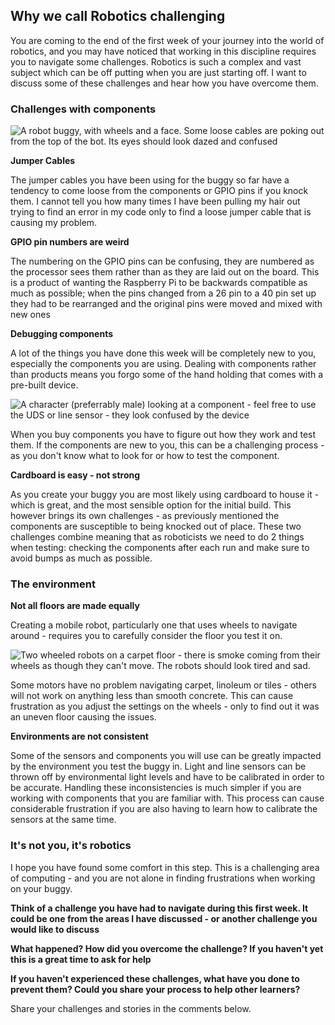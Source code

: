 [comment]: # (
Is this step open? Y/N
If so, short description of this step:
Related links:
Related files:
)

## Why we call Robotics challenging

You are coming to the end of the first week of your journey into the world of robotics, and you may have noticed that working in this discipline requires you to navigate some challenges. Robotics is such a complex and vast subject which can be off putting when you are just starting off. I want to discuss some of these challenges and hear how you have overcome them. 

### Challenges with components

![A robot buggy, with wheels and a face. Some loose cables are poking out from the top of the bot. Its eyes should look dazed and confused]()

**Jumper Cables**

The jumper cables you have been using for the buggy so far have a tendency to come loose from the components or GPIO pins if you knock them. I cannot tell you how many times I have been pulling my hair out trying to find an error in my code only to find a loose jumper cable that is causing my problem.

**GPIO pin numbers are weird**

The numbering on the GPIO pins can be confusing, they are numbered as the processor sees them rather than as they are laid out on the board. This is a product of wanting the Raspberry Pi to be backwards compatible as much as possible; when the pins changed from a 26 pin to a 40 pin set up they had to be rearranged and the original pins were moved and mixed with new ones

**Debugging components**

A lot of the things you have done this week will be completely new to you, especially the components you are using. Dealing with components rather than products means you forgo some of the hand holding that comes with a pre-built device.

![A character (preferrably male) looking at a component - feel free to use the UDS or line sensor - they look confused by the device]()

When you buy components you have to figure out how they work and test them. If the components are new to you, this can be a challenging process - as you don't know what to look for or how to test the component.

**Cardboard is easy - not strong**

As you create your buggy you are most likely using cardboard to house it -  which is great, and the most sensible option for the initial build. This however brings its own challenges - as previously mentioned the components are susceptible to being knocked out of place. These two challenges combine meaning that as roboticists we need to do 2 things when testing: checking the components after each run and make sure to avoid bumps as much as possible.

### The environment

**Not all floors are made equally**

Creating a mobile robot, particularly one that uses wheels to navigate around - requires you to carefully consider the floor you test it on.

![Two wheeled robots on a carpet floor - there is smoke coming from their wheels as though they can't move. The robots should look tired and sad.]()

Some motors have no problem navigating carpet, linoleum or tiles - others will not work on anything less than smooth concrete. This can cause frustration as you adjust the settings on the wheels - only to find out it was an uneven floor causing the issues.

**Environments are not consistent**

Some of the sensors and components you will use can be greatly impacted by the environment you test the buggy in. Light and line sensors can be thrown off by environmental light levels and have to be calibrated in order to be accurate. Handling these inconsistencies is much simpler if you are working with components that you are familiar with. This process can cause considerable frustration if you are also having to learn how to calibrate the sensors at the same time.

### It's not you, it's robotics

I hope you have found some comfort in this step. This is a challenging area of computing - and you are not alone in finding frustrations when working on your buggy.

**Think of a challenge you have had to navigate during this first week. It could be one from the areas I have discussed - or another challenge you would like to discuss**

**What happened? How did you overcome the challenge? If you haven't yet this is a great time to ask for help**

**If you haven't experienced these challenges, what have you done to prevent them? Could you share your process to help other learners?**

Share your challenges and stories in the comments below.
